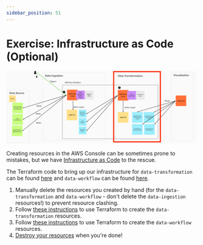 ```yaml
---
sidebar_position: 51
---
```

# Exercise: Infrastructure as Code  (Optional)

<div style={{textAlign: 'center'}}>

![project-structure-transformation-navi.png](./assets/project-structure-transformation-navi.png)

</div>

Creating resources in the AWS Console can be sometimes prone to mistakes, but we have [Infrastructure as Code](https://infrastructure-as-code.com/book/) to the rescue.

The Terraform code to bring up our infrastructure for `data-transformation` can be found [here](https://github.com/data-derp/exercise-co2-vs-temperature-infrastructure/tree/master/iac/data-transformation) and `data-workflow` can be found [here](https://github.com/data-derp/exercise-co2-vs-temperature-infrastructure/tree/master/iac/data-workflow).

1. Manually delete the resources you created by hand (for the `data-transformation` and `data-workflow` - don't delete the `data-ingestion` resources!) to prevent resource clashing.
2. Follow [these instructions](https://github.com/data-derp/exercise-co2-vs-temperature-infrastructure/blob/master/infrastucture-as-code.md#data-transformation-iac) to use Terraform to create the `data-transformation` resources. 
3. Follow [these instructions](https://github.com/data-derp/exercise-co2-vs-temperature-infrastructure/blob/master/infrastucture-as-code.md#data-transformation-iac) to use Terraform to create the `data-workflow` resources.
4. [Destroy your resources](https://github.com/data-derp/exercise-co2-vs-temperature-infrastructure/blob/master/infrastucture-as-code.md#destroy-everything) when you're done!
